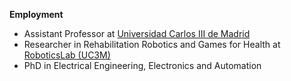 **Employment**

- Assistant Professor at [Universidad Carlos III de Madrid](https://www.uc3m.es)
- Researcher in Rehabilitation Robotics and Games for Health at [RoboticsLab (UC3M)](http://roboticslab.uc3m.es/roboticslab/people/e-d-ona)
- PhD in Electrical Engineering, Electronics and Automation

<!-- - [CV (html)](cv/EdwinDanielOña_CV.html) / [CV (pdf)](cv/EdwinDanielOña_CV.pdf)-->
